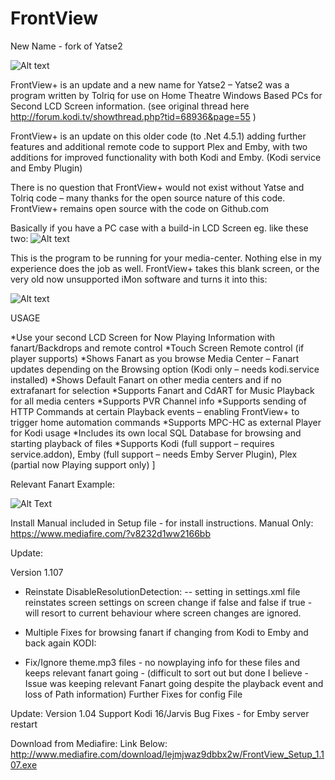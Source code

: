 # FrontView
New Name - fork of Yatse2

![Alt text](http://i68.tinypic.com/2jayyc6.png)

FrontView+ is an update and a new name for Yatse2 – Yatse2 was a program written by Tolriq for use on Home Theatre Windows Based PCs for Second LCD Screen information.  (see original thread here http://forum.kodi.tv/showthread.php?tid=68936&page=55 )

FrontView+ is an update on this older code (to .Net 4.5.1) adding further features and additional remote code to support Plex and Emby, with two additions for improved functionality with both Kodi and Emby.  (Kodi service and Emby Plugin)

There is no question that FrontView+ would not exist without Yatse and Tolriq code – many thanks for the open source nature of this code. FrontView+ remains open source with the code on Github.com

Basically if you have a PC case with a build-in LCD Screen eg. like these two:
![Alt text](http://i65.tinypic.com/2s80004.png)



This is the program to be running for your media-center. 
Nothing else in my experience does the job as well.
FrontView+ takes this blank screen, or the very old now unsupported iMon software and turns it into this:

![Alt text](http://i63.tinypic.com/2i8gd5g.jpg)

USAGE



*Use your second LCD Screen for Now Playing Information with fanart/Backdrops and remote control
*Touch Screen Remote control (if player supports)
*Shows Fanart as you browse Media Center – Fanart updates depending on the Browsing option (Kodi only – needs kodi.service installed)
*Shows Default Fanart on other media centers and if no extrafanart for selection
*Supports Fanart and CdART for Music Playback for all media centers
*Supports PVR Channel info 
*Supports sending of HTTP Commands at certain Playback events – enabling FrontView+ to trigger home automation commands
*Supports MPC-HC as external Player for Kodi usage
*Includes its own local SQL Database for browsing and starting playback of files
*Supports Kodi (full support – requires service.addon), Emby (full support – needs Emby Server Plugin), Plex (partial now Playing support only)
]

Relevant Fanart Example:

![Alt Text](https://youtu.be/Io0AQPlM94E)

Install Manual included in Setup file - for install instructions.
Manual Only:
https://www.mediafire.com/?v8232d1ww2166bb

Update: 

Version 1.107
- Reinstate DisableResolutionDetection: -- setting in settings.xml file
reinstates screen settings on screen change if <MinimiseAlways>false and <DisableResolutionDetection>false
if <DisableResolutionDetection>true - will resort to current behaviour where screen changes are ignored.

- Multiple Fixes for browsing fanart if changing from Kodi to Emby and back again 
KODI:
- Fix/Ignore theme.mp3 files - no nowplaying info for these files and keeps relevant fanart going -
(difficult to sort out but done I believe -Issue was keeping relevant Fanart going despite the playback event and loss of Path information)
Further Fixes for config File

Update:
Version 1.04
Support Kodi 16/Jarvis
Bug Fixes - for Emby server restart


Download from Mediafire: Link Below:
http://www.mediafire.com/download/lejmjwaz9dbbx2w/FrontView_Setup_1.107.exe
